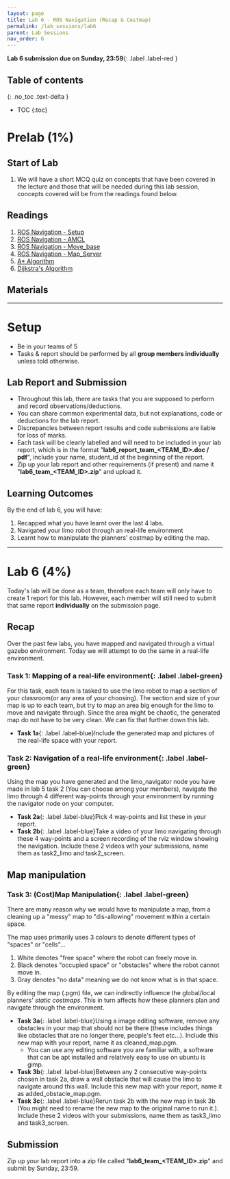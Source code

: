 ```yaml
---
layout: page
title: Lab 6 - ROS Navigation (Recap & Costmap)
permalink: /lab_sessions/lab6
parent: Lab Sessions
nav_order: 6
---
```

**Lab 6 submission due on Sunday, 23:59**{: .label .label-red }

## Table of contents
{: .no_toc .text-delta }

- TOC
{:toc}

# Prelab (1%)

## Start of Lab
1. We will have a short MCQ quiz on concepts that have been covered in the lecture and those that will be needed during this lab session, concepts covered will be from the readings found below.

## Readings
1. [ROS Navigation - Setup](http://wiki.ros.org/navigation/Tutorials/RobotSetup)
2. [ROS Navigation - AMCL](http://wiki.ros.org/amcl)
3. [ROS Navigation - Move_base](http://wiki.ros.org/move_base)
4. [ROS Navigation - Map_Server](http://wiki.ros.org/map_server)
5. [A* Algorithm](https://brilliant.org/wiki/a-star-search/)
6. [Dijkstra's Algorithm](https://www.geeksforgeeks.org/dijkstras-shortest-path-algorithm-greedy-algo-7/)

## Materials

----

# Setup
* Be in your teams of 5
* Tasks & report should be performed by all **group members individually** unless told otherwise.

## Lab Report and Submission
* Throughout this lab, there are tasks that you are supposed to perform and record observations/deductions.
* You can share common experimental data, but not explanations, code or deductions for the lab report.
* Discrepancies between report results and code submissions are liable for loss of marks.
* Each task will be clearly labelled and will need to be included in your lab report, which is in the format "**lab6\_report\_team\_<TEAM\_ID>.doc / pdf**", include your name, student_id at the beginning of the report.
* Zip up your lab report and other requirements (if present) and name it "**lab6\_team\_<TEAM\_ID>.zip**" and upload it.

## Learning Outcomes
By the end of lab 6, you will have:
1. Recapped what you have learnt over the last 4 labs.
2. Navigated your limo robot through an real-life environment
3. Learnt how to manipulate the planners' costmap by editing the map.


----

# Lab 6 (4%)

Today's lab will be done as a team, therefore each team will only have to create 1 report for this lab. However, each member will still need to submit that same report **individually** on the submission page.

## Recap
Over the past few labs, you have mapped and navigated through a virtual gazebo environment. Today we will attempt to do the same in a real-life environment.

### **Task 1: Mapping of a real-life environment**{: .label .label-green}
For this task, each team is tasked to use the limo robot to map a section of your classroom(or any area of your choosing). The section and size of your map is up to each team, but try to map an area big enough for the limo to move and navigate through. Since the area might be chaotic, the generated map do not have to be very clean. We can fix that further down this lab.

* **Task 1a**{: .label .label-blue}Include the generated map and pictures of the real-life space with your report.

### **Task 2: Navigation of a real-life environment**{: .label .label-green}
Using the map you have generated and the limo_navigator node you have made in lab 5 task 2 (You can choose among your members), navigate the limo through 4 different way-points through your environment by running the navigator node on your computer.

* **Task 2a**{: .label .label-blue}Pick 4 way-points and list these in your report.
* **Task 2b**{: .label .label-blue}Take a video of your limo navigating through these 4 way-points and a screen recording of the rviz window showing the navigation. Include these 2 videos with your submissions, name them as task2_limo and task2_screen.


## Map manipulation
### **Task 3: (Cost)Map Manipulation**{: .label .label-green}
There are many reason why we would have to manipulate a map, from a cleaning up a "messy" map to "dis-allowing" movement within a certain space.

The map uses primarily uses 3 colours to denote different types of "spaces" or "cells"...
  1. White denotes "free space" where the robot can freely move in.
  2. Black denotes "occupied space" or "obstacles" where the robot cannot move in.
  3. Gray denotes "no data" meaning we do not know what is in that space.

By editing the map (.pgm) file, we can indirectly influence the global/local planners' *static costmaps*. This in turn affects how these planners plan and navigate through the environment.

* **Task 3a**{: .label .label-blue}Using a image editing software, remove any obstacles in your map that should not be there (these includes things like obstacles that are no longer there, people's feet etc...). Include this new map with your report, name it as cleaned_map.pgm.
  * You can use any editing software you are familiar with, a software that can be apt installed and relatively easy to use on ubuntu is gimp.
* **Task 3b**{: .label .label-blue}Between any 2 consecutive way-points chosen in task 2a, draw a wall obstacle that will cause the limo to navigate around this wall. Include this new map with your report, name it as added_obstacle_map.pgm.
* **Task 3c**{: .label .label-blue}Rerun task 2b with the new map in task 3b (You might need to rename the new map to the original name to run it.). Include these 2 videos with your submissions, name them as task3_limo and task3_screen.


## Submission
Zip up your lab report into a zip file called "**lab6\_team\_<TEAM\_ID>.zip**" and submit by Sunday, 23:59.